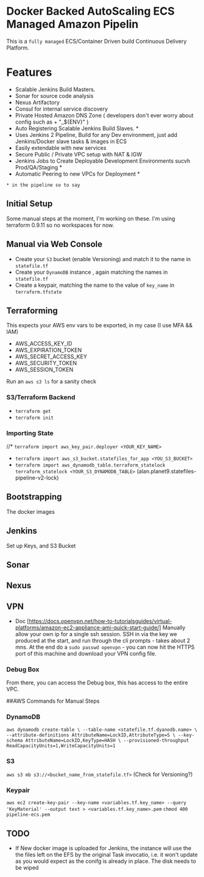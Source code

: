 # Docker Backed AutoScaling ECS Managed Amazon Pipelin

This is a  `fully managed` ECS/Container Driven build Continuous Delivery Platform.  

# Features
* Scalable Jenkins Build Masters.
* Sonar for source code analysis
* Nexus Artifactory
* Consul for internal service discovery
* Private Hosted Amazon DNS Zone ( developers don't ever worry about config such as + "_${ENV}" )
* Auto Registering Scalable Jenkins Build Slaves. *
* Uses Jenkins 2 Pipeline, Build for any Dev environment, just add Jenkins/Docker slave tasks & images in ECS
* Easily extendable with new services
* Secure Public / Private  VPC setup with NAT & IGW
* Jenkins Jobs to Create Deployable Development Environments sucvh Prod/QA/Staging *
* Automatic Peering to new VPCs for Deployment *

`* in the pipeline so to say`


## Initial Setup
Some manual steps at the moment, I'm working on these.  I'm using terraform 0.9.11 so no workspaces for now.
## Manual via Web Console
* Create your `S3` bucket (enable Versioning) and match it to the name in `statefile.tf`
* Create your `DynamoDB` instance , again matching the names in `statefile.tf`
* Create a keypair, matching the name to the value of `key_name` in `terraform.tfstate`

## Terraforming
This expects your AWS env vars to be exported, in my case (I use MFA && IAM)
* AWS_ACCESS_KEY_ID
* AWS_EXPIRATION_TOKEN 
* AWS_SECRET_ACCESS_KEY
* AWS_SECURITY_TOKEN
* AWS_SESSION_TOKEN

Run an `aws s3 ls` for a sanity check

### S3/Terraform Backend
* `terraform get`
* `terraform init`

### Importing State
//* `terraform import aws_key_pair.deployer <YOUR_KEY_NAME>`
* `terraform import aws_s3_bucket.statefiles_for_app <YOU_S3_BUCKET>`
* `terraform import aws_dynamodb_table.terraform_statelock terraform_statelock <YOUR_S3_DYNAMODB_TABLE>` (alan.planet9.statefiles-pipeline-v2-lock)


## Bootstrapping
The docker images

## Jenkins
Set up Keys, and S3 Bucket
## Sonar
## Nexus
## VPN
* Doc [https://docs.openvpn.net/how-to-tutorialsguides/virtual-platforms/amazon-ec2-appliance-ami-quick-start-guide/]
Manually allow your own ip for a single ssh session. SSH in via the key we produced at the start, and run through the cli prompts - takes about 2 mns. At the end do a `sudo passwd openvpn` - you can now hit the HTTPS port of this machine and download your VPN config file.  

### Debug Box
From there, you can access the Debug box, this has access to the entire VPC.


##AWS Commands for Manual Steps
### DynamoDB
`aws dynamodb create-table \
    --table-name <statefile.tf.dyanodb.name> \
    --attribute-definitions AttributeName=LockID,AttributeType=S \
    --key-schema AttributeName=LockID,KeyType=HASH \
    --provisioned-throughput ReadCapacityUnits=1,WriteCapacityUnits=1`

### S3
`aws s3 mb s3://<bucket_name_from_statefile.tf>` (Check for Versioning?)

### Keypair
`aws ec2 create-key-pair --key-name <variables.tf.key_name> --query 'KeyMaterial' --output text > <variables.tf.key_name>.pem`
`chmod 400 pipeline-ecs.pem`



## TODO
* If New docker image is uploaded for Jenkins, the instance will use the the  files left on the EFS by the original Task invocatio, i.e. it won't update as you would expect as  the conifg is already in place. The disk needs to be wiped

